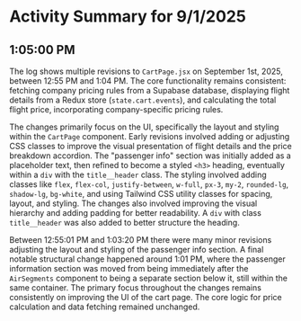 # Activity Summary for 9/1/2025

## 1:05:00 PM
The log shows multiple revisions to `CartPage.jsx` on September 1st, 2025, between 12:55 PM and 1:04 PM.  The core functionality remains consistent: fetching company pricing rules from a Supabase database, displaying flight details from a Redux store (`state.cart.events`), and calculating the total flight price, incorporating company-specific pricing rules.

The changes primarily focus on the UI, specifically the layout and styling within the `CartPage` component.  Early revisions involved adding or adjusting CSS classes to improve the visual presentation of flight details and the price breakdown accordion.  The "passenger info" section was initially added as a placeholder text, then refined to become a styled `<h3>` heading, eventually within a `div` with the `title__header` class.  The styling involved adding classes like `flex`, `flex-col`, `justify-between`, `w-full`, `px-3`, `my-2`,  `rounded-lg`, `shadow-lg`,  `bg-white`, and using Tailwind CSS utility classes for spacing, layout, and styling.  The changes also involved improving the visual hierarchy and adding padding for better readability. A `div` with class `title__header` was also added to better structure the heading.

Between 12:55:01 PM and 1:03:20 PM there were many minor revisions adjusting the layout and styling of the passenger info section.  A final notable structural change happened around 1:01 PM, where the passenger information section was moved from being immediately after the `AirSegments` component to being a separate section below it, still within the same container.  The primary focus throughout the changes remains consistently on improving the UI of the cart page.  The core logic for price calculation and data fetching remained unchanged.
